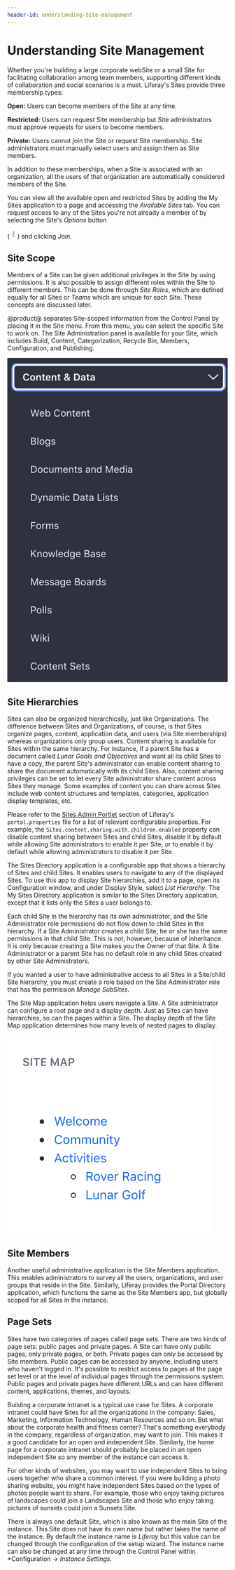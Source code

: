 ```yaml
---
header-id: understanding-Site-management
---
```


# Understanding Site Management

Whether you're building a large corporate webSite or a small Site for
facilitating collaboration among team members, supporting different kinds of
collaboration and social scenarios is a must. Liferay's Sites provide three
membership types:

**Open:** Users can become members of the Site at any time.

**Restricted:** Users can request Site membership but Site administrators must
approve requests for users to become members.

**Private:** Users cannot join the Site or request Site membership. Site
administrators must manually select users and assign them as Site members.

In addition to these memberships, when a Site is associated with an
organization, all the users of that organization are automatically considered
members of the Site.

You can view all the available open and restricted Sites by adding the My Sites
application to a page and accessing the *Available Sites* tab. You can request
access to any of the Sites you're not already a member of by selecting the
Site's *Options* button

(![Options](../../../../images/icon-actions.png)) and clicking *Join*.

## Site Scope

Members of a Site can be given additional privileges in the Site by using
permissions. It is also possible to assign different roles within the
Site to different members. This can be done through *Site Roles*, which are
defined equally for all Sites or *Teams* which are unique for each Site. These
concepts are discussed later.

@product@ separates Site-scoped information from the Control Panel by placing it
in the Site menu. From this menu, you can select the specific Site to work on.
The Site Administration panel is available for your Site, which includes Build,
Content, Categorization, Recycle Bin, Members, Configuration, and Publishing.

![Figure 1: Your Site's content resides in the Site Administration menu.](../../../../images/web-content-site-content.png)

## Site Hierarchies

Sites can also be organized hierarchically, just like Organizations. The
difference between Sites and Organizations, of course, is that Sites organize
pages, content, application data, and users (via Site memberships) whereas
organizations only group users. Content sharing is available for Sites within
the same hierarchy. For instance, if a parent Site has a document called *Lunar
Goals and Objectives* and want all its child Sites to have a copy, the parent
Site's administrator can enable content sharing to share the document
automatically with its child Sites. Also, content sharing privileges can be set
to let every Site administrator share content across Sites they manage. Some
examples of content you can share across Sites include web content structures
and templates, categories, application display templates, etc.

Please refer to the 
[Sites Admin Portlet](https://docs.liferay.com/portal/7.1/propertiesdoc/portal.properties.html#Sites%20Admin%20Portlet)
section of Liferay's `portal.properties` file for a list of relevant
configurable properties. For example, the
`Sites.content.sharing.with.children.enabled` property can disable content
sharing between Sites and child Sites, disable it by default while allowing Site
administrators to enable it per Site, or to enable it by default while allowing
administrators to disable it per Site.

The Sites Directory application is a configurable app that shows a hierarchy of
Sites and child Sites. It enables users to navigate to any of the displayed
Sites. To use this app to display Site hierarchies, add it to a page, open its
Configuration window, and under Display Style, select *List Hierarchy*. The My
Sites Directory application is similar to the Sites Directory application,
except that it lists only the Sites a user belongs to.

Each child Site in the hierarchy has its own administrator, and the Site
Administrator role permissions do not flow down to child Sites in the hierarchy.
If a Site Administrator creates a child Site, he or she has the same permissions
in that child Site. This is not, however, because of inheritance. It is only
because creating a Site makes you the Owner of that Site. A Site Administrator
or a parent Site has no default role in any child Sites created by other Site
Administrators. 

If you wanted a user to have administrative access to all Sites in a Site/child
Site hierarchy, you must create a role based on the Site Administrator role that
has the permission *Manage SubSites*. 

The Site Map application helps users navigate a Site. A Site administrator can
configure a root page and a display depth. Just as Sites can have hierarchies,
so can the pages within a Site. The display depth of the Site Map application
determines how many levels of nested pages to display.

![Figure 2: The Site Map application lets users navigate among pages of a Site organized hierarchically.](../../../../images/site-directory-site-map.png)

## Site Members

Another useful administrative application is the Site Members application. This
enables administrators to survey all the users, organizations, and user groups
that reside in the Site. Similarly, Liferay provides the Portal Directory
application, which functions the same as the Site Members app, but globally
scoped for all Sites in the instance.

## Page Sets

Sites have two categories of pages called page sets. There are two kinds of page
sets: public pages and private pages. A Site can have only public pages, only
private pages, or both. Private pages can only be accessed by Site members.
Public pages can be accessed by anyone, including users who haven't logged in.
It's possible to restrict access to pages at the page set level or at the level
of individual pages through the permissions system. Public pages and private
pages have different URLs and can have different content, applications, themes,
and layouts.

Building a corporate intranet is a typical use case for Sites. A corporate
intranet could have Sites for all the organizations in the company: Sales,
Marketing, Information Technology, Human Resources and so on. But what about the
corporate health and fitness center? That's something everybody in the company,
regardless of organization, may want to join. This makes it a good candidate for
an open and independent Site. Similarly, the home page for a corporate intranet
should probably be placed in an open independent Site so any member of the
instance can access it.

For other kinds of websites, you may want to use independent Sites to bring
users together who share a common interest. If you were building a photo sharing
website, you might have independent Sites based on the types of photos people
want to share. For example, those who enjoy taking pictures of landscapes could
join a Landscapes Site and those who enjoy taking pictures of sunsets could join
a Sunsets Site.

There is always one default Site, which is also known as the main Site of the
instance. This Site does not have its own name but rather takes the name of the
instance. By default the instance name is *Liferay* but this value can be
changed through the configuration of the setup wizard. The instance name can
also be changed at any time through the Control Panel within *Configuration
&rarr; *Instance Settings*.
